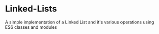 # Linked-Lists

A simple implementation of a Linked List and it's various operations using ES6 classes and modules
